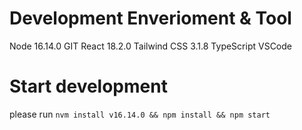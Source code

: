 # Development Enverioment & Tool

Node 16.14.0
GIT
React 18.2.0
Tailwind CSS 3.1.8
TypeScript
VSCode

# Start development

please run `nvm install v16.14.0 && npm install && npm start`
